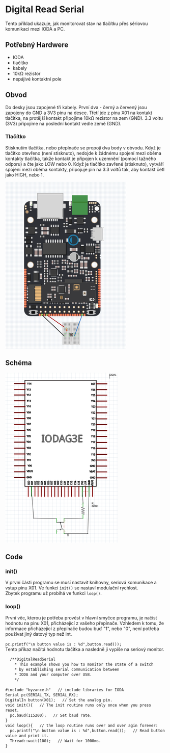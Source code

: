 # Digital Read Serial

Tento příklad ukazuje, jak monitorovat stav na tlačítku přes sériovou komunikaci mezi IODA a PC.

## Potřebný Hardwere

* IODA 
* tlačítko
* kabely
* 10kΩ rezistor
* nepájivé kontaktní pole

## Obvod

Do desky jsou zapojené tři kabely. První dva - černý a červený jsou zapojeny do GND a 3V3 pinu na desce. Třetí jde z pinu X01 na kontakt tlačítka, na protější kontakt připojíme  10kΩ rezistor na zem \(GND\). 3.3 voltu \(3V3\) připojíme na poslední kontakt vedle země \(GND\).

### Tlačítko

Stisknutím tlačítka, nebo přepínače se propojí dva body v obvodu. Když je tlačítko otevřeno \(není stisknuto\), nedojde k žádnému spojení mezi oběma kontakty tlačítka, takže kontakt je připojen k uzemnění \(pomocí tažného odporu\) a čte jako LOW nebo 0. Když je tlačítko zavřené \(stisknuto\), vytváří spojení mezi oběma kontakty, připojuje pin na 3.3 voltů tak, aby kontakt četl jako HIGH, nebo 1.

![](/assets/DigitalReadSerial.PNG)

## Schéma

![](/assets/DigitalReadSerial_schematic.PNG)

## Code

### init\(\)

V první části programu se musí nastavit knihovny, seriová komunikace a vstup pinu X01. Ve funkci `init()` se nastaví modulační rychlost.  
Zbytek programu už probíhá ve funkci `loop()`.

### loop\(\)

První věc, kterou je potřeba provést v hlavní smyčce programu, je načíst hodnotu na pinu X01, přicházející z vašeho přepínače. Vzhledem k tomu, že informace přicházející z přepínače budou buď "1", nebo "0", není potřeba používat jiný datový typ než int.

`pc.printf("\n button value is : %d",button.read());`  
Tento příkaz načítá hodnotu tlačítka a nasledně ji vypíše na seriový monitor.

```
  /**DigitalReadSerial
    * This example shows you how to monitor the state of a switch
    * by establishing serial communication between
    * IODA and your computer over USB.
    */

#include "byzance.h"   // include libraries for IODA
Serial pc(SERIAL_TX, SERIAL_RX);
DigitalIn button(X01);   // Set the analog pin.
void init(){   // The init routine runs only once when you press reset.
  pc.baud(115200);   // Set baud rate.
}
void loop(){   // the loop routine runs over and over agin forever:
  pc.printf("\n button value is : %d",button.read());   // Read button value and print it.
  Thread::wait(100);   // Wait for 1000ms.
}
```



